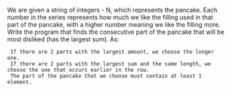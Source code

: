 We are given a string of integers - N, which represents the pancake. Each number in the series represents how much we like the filling used in that part of the pancake, with a higher number meaning we like the filling more. Write the program that finds the consecutive part of the pancake that will be most disliked (has the largest sum). As:

     If there are 2 parts with the largest amount, we choose the longer one.
     If there are 2 parts with the largest sum and the same length, we choose the one that occurs earlier in the row.
     The part of the pancake that we choose must contain at least 1 element.
